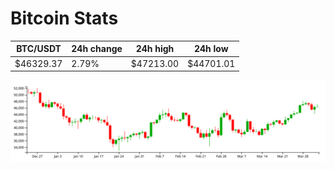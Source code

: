 # Bitcoin Stats

BTC/USDT|24h change|24h high|24h low|
|---|---|---|---|
|$46329.37|2.79%|$47213.00|$44701.01|

<img src="./chart.svg">
